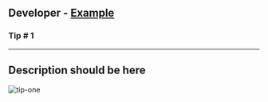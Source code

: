 ## Developer - [Example](https://twitter.com/example)

### Tip # 1

---
Description should be here
---

![tip-one](./media/twitter_handle/tip_no.jpeg)
